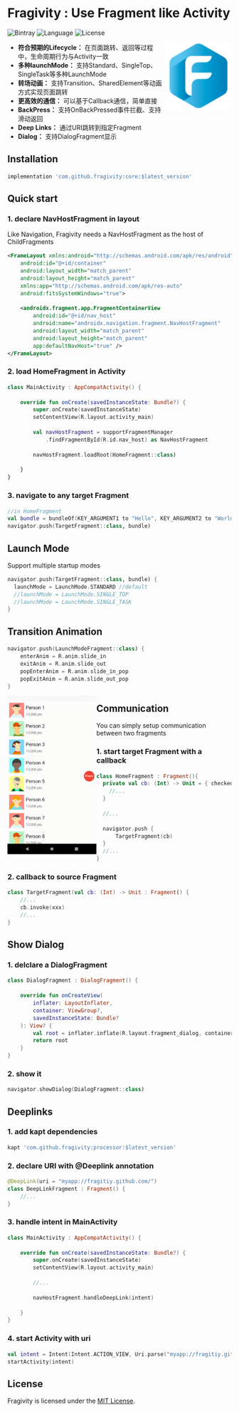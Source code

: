 # Fragivity  :  Use Fragment like Activity
![Bintray](https://img.shields.io/bintray/v/vitaviva/maven/core)  ![Language](https://img.shields.io/badge/language-kotlin-green.svg)  ![License](https://img.shields.io/badge/License-MIT-blue.svg)

<img src="app/src/main/res/drawable-xxxhdpi/ic_launcher.png" width=150 align=right>

- **符合预期的Lifecycle：** 在页面跳转、返回等过程中，生命周期行为与Activity一致
- **多种launchMode：** 支持Standard、SingleTop、SingleTask等多种LaunchMode
- **转场动画：** 支持Transition、SharedElement等动画方式实现页面跳转
- **更高效的通信：** 可以基于Callback通信，简单直接
- **BackPress：** 支持OnBackPressed事件拦截、支持滑动返回
- **Deep Links：** 通过URI跳转到指定Fragment
- **Dialog：** 支持DialogFragment显示


## Installation

```groovy
implementation 'com.github.fragivity:core:$latest_version'
```

## Quick start

### 1. declare NavHostFragment in layout
Like Navigation, Fragivity needs a NavHostFragment as the host of ChildFragments

```xml
<FrameLayout xmlns:android="http://schemas.android.com/apk/res/android"
    android:id="@+id/container"
    android:layout_width="match_parent"
    android:layout_height="match_parent"
    xmlns:app="http://schemas.android.com/apk/res-auto"
    android:fitsSystemWindows="true">

    <androidx.fragment.app.FragmentContainerView
        android:id="@+id/nav_host"
        android:name="androidx.navigation.fragment.NavHostFragment"
        android:layout_width="match_parent"
        android:layout_height="match_parent"
        app:defaultNavHost="true" />
</FrameLayout>
```

### 2. load HomeFragment in Activity
```kotlin
class MainActivity : AppCompatActivity() {

    override fun onCreate(savedInstanceState: Bundle?) {
        super.onCreate(savedInstanceState)
        setContentView(R.layout.activity_main)

        val navHostFragment = supportFragmentManager
            .findFragmentById(R.id.nav_host) as NavHostFragment

        navHostFragment.loadRoot(HomeFragment::class)

    }
}
```
### 3. navigate to any target Fragment 
```kotlin
//in HomeFragment
val bundle = bundleOf(KEY_ARGUMENT1 to "Hello", KEY_ARGUMENT2 to "World")
navigator.push(TargetFragment::class, bundle)
```

## Launch Mode
Support multiple startup modes
```kotlin
navigator.push(TargetFragment::class, bundle) {
  launchMode = LaunchMode.STANDARD //default
  //launchMode = LaunchMode.SINGLE_TOP
  //launchMode = LaunchMode.SINGLE_TASK
}
```

## Transition Animation
```kotlin
navigator.push(LaunchModeFragment::class) {
    enterAnim = R.anim.slide_in
    exitAnim = R.anim.slide_out
    popEnterAnim = R.anim.slide_in_pop
    popExitAnim = R.anim.slide_out_pop
}
```
<img src="screenshot/transition.gif" width=200 align=left>

## Communication
You can simply setup communication between two fragments
### 1. start target Fragment with a callback
```kotlin
class HomeFragment : Fragment(){
  private val cb: (Int) -> Unit = { checked ->
    //...
  }

  //...

  navigator.push {
      TargetFragment(cb)
  }
  //...
}
```
### 2. callback to source Fragment
```kotlin
class TargetFragment(val cb: (Int) -> Unit : Fragment() {
    //...
    cb.invoke(xxx)
    //...
}

```


## Show Dialog
### 1. delclare a DialogFragment
```kotlin
class DialogFragment : DialogFragment() {

    override fun onCreateView(
        inflater: LayoutInflater,
        container: ViewGroup?,
        savedInstanceState: Bundle?
    ): View? {
        val root = inflater.inflate(R.layout.fragment_dialog, container, false)
        return root
    }
}
```
### 2. show it
```kotlin
navigator.showDialog(DialogFragment::class)
```




## Deeplinks

### 1. add kapt dependencies
 ```groovy
kapt 'com.github.fragivity:processor:$latest_version'
```

### 2. declare URI with @Deeplink annotation
```kotlin
@DeepLink(uri = "myapp://fragitiy.github.com/")
class DeepLinkFragment : Fragment() {
    //...
}
```

### 3. handle intent in MainActivity
```kotlin
class MainActivity : AppCompatActivity() {

    override fun onCreate(savedInstanceState: Bundle?) {
        super.onCreate(savedInstanceState)
        setContentView(R.layout.activity_main)
        
        //...
        
        navHostFragment.handleDeepLink(intent)

    }
}
```

### 4. start Activity with uri

```kotlin
val intent = Intent(Intent.ACTION_VIEW, Uri.parse("myapp://fragitiy.github.com/"))
startActivity(intent)
```

## License
Fragivity is licensed under the [MIT License](LICENSE).

